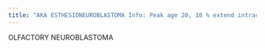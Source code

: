 ```yaml
---
title: "AKA ESTHESIONEUROBLASTOMA Info: Peak age 20, 10 % extend intracraniallly, neuralcrest origin"
---
```

OLFACTORY NEUROBLASTOMA

